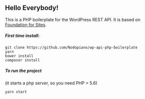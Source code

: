 ## Hello Everybody!

This is a PHP boilerplate for the WordPress REST API.
It is based on [Foundation for Sites](foundation.zurb.com/sites/docs/).

##### First time install:

```
git clone https://github.com/Nodopiano/wp-api-php-boilerplate
yarn
bower install
composer install
```

##### To run the project 
(it starts a php server, so you need PHP > 5.6)
```
yarn start
```

